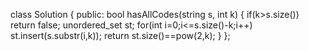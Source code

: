 class Solution {
public:
    bool hasAllCodes(string s, int k) {
        if(k>s.size()) return false;
        unordered_set<string> st;
        for(int i=0;i<=s.size()-k;i++) st.insert(s.substr(i,k));
        return st.size()==pow(2,k);
    }
};